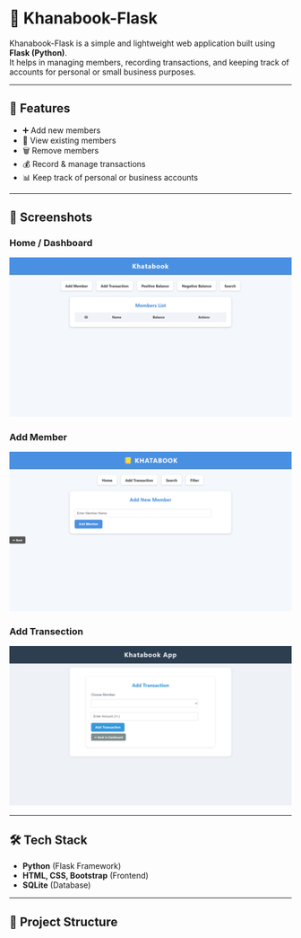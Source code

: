 # 📒 Khanabook-Flask

Khanabook-Flask is a simple and lightweight web application built using **Flask (Python)**.  
It helps in managing members, recording transactions, and keeping track of accounts for personal or small business purposes.

---

## 🚀 Features
- ➕ Add new members  
- 👥 View existing members  
- 🗑️ Remove members  
- 💰 Record & manage transactions  
- 📊 Keep track of personal or business accounts  


---


## 📸 Screenshots  

### Home / Dashboard
![Home](screenshots/home.png)

### Add Member
![Add Member](screenshots/add_member.png)

### Add Transection
![Add Transection](screenshots/add_transaction.png)


---

## 🛠️ Tech Stack
- **Python** (Flask Framework)  
- **HTML, CSS, Bootstrap** (Frontend)  
- **SQLite** (Database)  

---

## 📂 Project Structure
